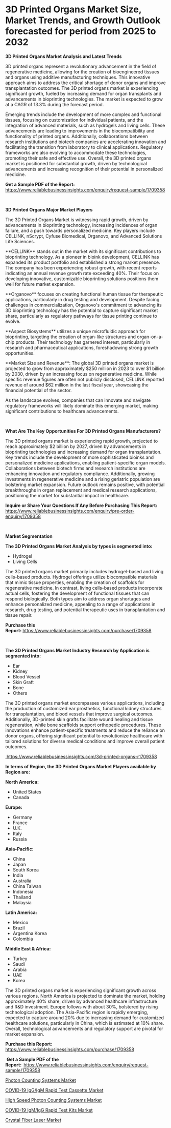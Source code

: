 <p><h1>3D Printed Organs Market Size, Market Trends, and Growth Outlook forecasted for period from 2025 to 2032</h1></p><p><strong>3D Printed Organs Market Analysis and Latest Trends</strong></p>
<p><p>3D printed organs represent a revolutionary advancement in the field of regenerative medicine, allowing for the creation of bioengineered tissues and organs using additive manufacturing techniques. This innovative approach aims to address the critical shortage of donor organs and improve transplantation outcomes. The 3D printed organs market is experiencing significant growth, fueled by increasing demand for organ transplants and advancements in bioprinting technologies. The market is expected to grow at a CAGR of 13.3% during the forecast period.</p><p>Emerging trends include the development of more complex and functional tissues, focusing on customization for individual patients, and the integration of advanced materials, such as hydrogels and living cells. These advancements are leading to improvements in the biocompatibility and functionality of printed organs. Additionally, collaborations between research institutions and biotech companies are accelerating innovation and facilitating the transition from laboratory to clinical applications. Regulatory frameworks are also evolving to accommodate these technologies, promoting their safe and effective use. Overall, the 3D printed organs market is positioned for substantial growth, driven by technological advancements and increasing recognition of their potential in personalized medicine.</p></p>
<p><strong>Get a Sample PDF of the Report:&nbsp;</strong> <a href="https://www.reliablebusinessinsights.com/enquiry/request-sample/1709358?utm_campaign=1873&utm_medium=2&utm_source=Github&utm_content=ia&utm_term=10012025&utm_id=3d-printed-organs">https://www.reliablebusinessinsights.com/enquiry/request-sample/1709358</a></p>
<p>&nbsp;</p>
<p><strong>3D Printed Organs Major Market Players</strong></p>
<p><p>The 3D Printed Organs Market is witnessing rapid growth, driven by advancements in bioprinting technology, increasing incidences of organ failure, and a push towards personalized medicine. Key players include CELLINK, nScrypt, Cyfuse Biomedical, Organovo, and Advanced Solutions Life Sciences.</p><p>**CELLINK** stands out in the market with its significant contributions to bioprinting technology. As a pioneer in bioink development, CELLINK has expanded its product portfolio and established a strong market presence. The company has been experiencing robust growth, with recent reports indicating an annual revenue growth rate exceeding 40%. Their focus on developing innovative, customizable bioprinting solutions positions them well for future market expansion.</p><p>**Organovo** focuses on creating functional human tissue for therapeutic applications, particularly in drug testing and development. Despite facing challenges in commercialization, Organovo's commitment to advancing its 3D bioprinting technology has the potential to capture significant market share, particularly as regulatory pathways for tissue printing continue to evolve. </p><p>**Aspect Biosystems** utilizes a unique microfluidic approach for bioprinting, targeting the creation of organ-like structures and organ-on-a-chip products. Their technology has garnered interest, particularly in research and pharmaceutical applications, foreshadowing strong growth opportunities.</p><p>**Market Size and Revenue**: The global 3D printed organs market is projected to grow from approximately $250 million in 2023 to over $1 billion by 2030, driven by an increasing focus on regenerative medicine. While specific revenue figures are often not publicly disclosed, CELLINK reported revenue of around $62 million in the last fiscal year, showcasing the financial potential of the sector.</p><p>As the landscape evolves, companies that can innovate and navigate regulatory frameworks will likely dominate this emerging market, making significant contributions to healthcare advancements.</p></p>
<p>&nbsp;</p>
<p><strong>What Are The Key Opportunities For 3D Printed Organs Manufacturers?</strong></p>
<p><p>The 3D printed organs market is experiencing rapid growth, projected to reach approximately $2 billion by 2027, driven by advancements in bioprinting technologies and increasing demand for organ transplantation. Key trends include the development of more sophisticated bioinks and personalized medicine applications, enabling patient-specific organ models. Collaborations between biotech firms and research institutions are enhancing innovation and regulatory compliance. Additionally, growing investments in regenerative medicine and a rising geriatric population are bolstering market expansion. Future outlook remains positive, with potential breakthroughs in organ replacement and medical research applications, positioning the market for substantial impact in healthcare.</p></p>
<p><strong>Inquire or Share Your Questions If Any Before Purchasing This Report:</strong> <a href="https://www.reliablebusinessinsights.com/enquiry/pre-order-enquiry/1709358?utm_campaign=1873&utm_medium=2&utm_source=Github&utm_content=ia&utm_term=10012025&utm_id=3d-printed-organs">https://www.reliablebusinessinsights.com/enquiry/pre-order-enquiry/1709358</a></p>
<p>&nbsp;</p>
<p><strong>Market Segmentation</strong></p>
<p><strong>The 3D Printed Organs Market Analysis by types is segmented into:</strong></p>
<p><ul><li>Hydrogel</li><li>Living Cells</li></ul></p>
<p><p>The 3D printed organs market primarily includes hydrogel-based and living cells-based products. Hydrogel offerings utilize biocompatible materials that mimic tissue properties, enabling the creation of scaffolds for regenerative medicine. In contrast, living cells-based products incorporate actual cells, fostering the development of functional tissues that can respond biologically. Both types aim to address organ shortages and enhance personalized medicine, appealing to a range of applications in research, drug testing, and potential therapeutic uses in transplantation and tissue repair.</p></p>
<p><strong>Purchase this Report:&nbsp;</strong><a href="https://www.reliablebusinessinsights.com/purchase/1709358?utm_campaign=1873&utm_medium=2&utm_source=Github&utm_content=ia&utm_term=10012025&utm_id=3d-printed-organs">https://www.reliablebusinessinsights.com/purchase/1709358</a></p>
<p>&nbsp;</p>
<p><strong>The 3D Printed Organs Market Industry Research by Application is segmented into:</strong></p>
<p><ul><li>Ear</li><li>Kidney</li><li>Blood Vessel</li><li>Skin Graft</li><li>Bone</li><li>Others</li></ul></p>
<p><p>The 3D printed organs market encompasses various applications, including the production of customized ear prosthetics, functional kidney structures for transplantation, and blood vessels that improve surgical outcomes. Additionally, 3D-printed skin grafts facilitate wound healing and tissue regeneration, while bone scaffolds support orthopedic procedures. These innovations enhance patient-specific treatments and reduce the reliance on donor organs, offering significant potential to revolutionize healthcare with tailored solutions for diverse medical conditions and improve overall patient outcomes.</p></p>
<p><a href="https://www.reliablebusinessinsights.com/3d-printed-organs-r1709358?utm_campaign=1873&utm_medium=2&utm_source=Github&utm_content=ia&utm_term=10012025&utm_id=3d-printed-organs">&nbsp;https://www.reliablebusinessinsights.com/3d-printed-organs-r1709358</a></p>
<p><strong>In terms of Region, the 3D Printed Organs Market Players available by Region are:</strong></p>
<p>
    <p> <strong> North America: </strong>
        <ul>
            <li>United States</li>
            <li>Canada</li>
        </ul>
        </p> 
    <p> <strong> Europe: </strong>
        <ul>
            <li>Germany</li>
            <li>France</li>
            <li>U.K.</li>
            <li>Italy</li>
            <li>Russia</li>
        </ul>
        </p> 
    <p> <strong> Asia-Pacific: </strong>
        <ul>
            <li>China</li>
            <li>Japan</li>
            <li>South Korea</li>
            <li>India</li>
            <li>Australia</li>
            <li>China Taiwan</li>
            <li>Indonesia</li>
            <li>Thailand</li>
            <li>Malaysia</li>
        </ul>
        </p> 
    <p> <strong> Latin America: </strong>
        <ul>
            <li>Mexico</li>
            <li>Brazil</li>
            <li>Argentina Korea</li>
            <li>Colombia</li>
        </ul>
        </p> 
    <p> <strong> Middle East & Africa: </strong>
        <ul>
            <li>Turkey</li>
            <li>Saudi</li>
            <li>Arabia</li>
            <li>UAE</li>
            <li>Korea</li>
        </ul>
    </p>
    </p>
<p><p>The 3D printed organs market is experiencing significant growth across various regions. North America is projected to dominate the market, holding approximately 40% share, driven by advanced healthcare infrastructure and R&D investment. Europe follows with about 30%, bolstered by rising technological adoption. The Asia-Pacific region is rapidly emerging, expected to capture around 20% due to increasing demand for customized healthcare solutions, particularly in China, which is estimated at 10% share. Overall, technological advancements and regulatory support are pivotal for market expansion.</p></p>
<p><strong>Purchase this Report: </strong><a href="https://www.reliablebusinessinsights.com/purchase/1709358?utm_campaign=1873&utm_medium=2&utm_source=Github&utm_content=ia&utm_term=10012025&utm_id=3d-printed-organs">https://www.reliablebusinessinsights.com/purchase/1709358</a></p>
<p>&nbsp;<strong>Get a Sample PDF of the Report:&nbsp;&nbsp;</strong><a href="https://www.reliablebusinessinsights.com/enquiry/request-sample/1709358?utm_campaign=1873&utm_medium=2&utm_source=Github&utm_content=ia&utm_term=10012025&utm_id=3d-printed-organs">https://www.reliablebusinessinsights.com/enquiry/request-sample/1709358</a></p>
<p><strong></strong></p>
<p><p><a href="https://www.linkedin.com/pulse/global-photon-counting-systems-market-analysis-projected-scope-size-cagr-jwmof?utm_campaign=1873&utm_medium=2&utm_source=Github&utm_content=ia&utm_term=10012025&utm_id=3d-printed-organs">Photon Counting Systems Market</a></p><p><a href="https://github.com/stillsfloria19981/Market-Research-Report-List-1/blob/main/covid-19-iggigm-rapid-test-cassette-market.md?utm_campaign=1873&utm_medium=2&utm_source=Github&utm_content=ia&utm_term=10012025&utm_id=3d-printed-organs">COVID-19 IgG/IgM Rapid Test Cassette Market</a></p><p><a href="https://www.linkedin.com/pulse/high-speed-photon-counting-systems-market-size-growth-trends-statistics-kuz0f?utm_campaign=1873&utm_medium=2&utm_source=Github&utm_content=ia&utm_term=10012025&utm_id=3d-printed-organs">High Speed Photon Counting Systems Market</a></p><p><a href="https://github.com/triattwood9919/Market-Research-Report-List-1/blob/main/covid-19-igmigg-rapid-test-kits-market.md?utm_campaign=1873&utm_medium=2&utm_source=Github&utm_content=ia&utm_term=10012025&utm_id=3d-printed-organs">COVID-19 IgM/IgG Rapid Test Kits Market</a></p><p><a href="https://www.linkedin.com/pulse/future-crystal-fiber-laser-market-whats-propelling-11-cagr-2032-ezdwf?utm_campaign=1873&utm_medium=2&utm_source=Github&utm_content=ia&utm_term=10012025&utm_id=3d-printed-organs">Crystal Fiber Laser Market</a></p></p>